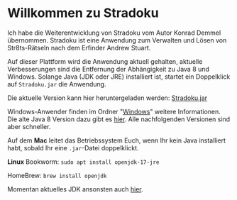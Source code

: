 # **Willkommen zu Stradoku**

Ich habe die Weiterentwicklung von Stradoku vom Autor Konrad Demmel übernommen. Stradoku ist eine Anwendung zum Verwalten und Lösen von Str8ts-Rätseln nach dem Erfinder Andrew Stuart.

Auf dieser Plattform wird die Anwendung aktuell gehalten, aktuelle Verbesserungen sind die Entfernung der Abhängigkeit zu Java 8 und Windows. Solange Java (JDK oder JRE) installiert ist, startet ein Doppelklick auf `Stradoku.jar` die Anwendung.

Die aktuelle Version kann hier heruntergeladen werden: [Stradoku.jar](https://github.com/jogger2510/Stradoku/Stradoku.jar)

Windows-Anwender finden im Ordner "[Windows](https://github.com/jogger2510/Stradoku/tree/main/Release/Windows)" weitere Informationen. Die alte Java 8 Version dazu gibt es [hier](https://www.java.com/de/download/). Alle nachfolgenden Versionen sind aber schneller.

Auf dem **Mac** leitet das Betriebssystem Euch, wenn Ihr kein Java installiert habt, sobald Ihr eine `.jar`-Datei doppelklickt.

**Linux** Bookworm: `sudo apt install openjdk-17-jre`

HomeBrew: `brew install openjdk`

Momentan aktuelles JDK ansonsten auch [hier](https://jdk.java.net/23/).

